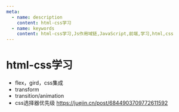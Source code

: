 ```yaml
---
meta:
  - name: description
    content: html-css学习
  - name: keywords
    content: html-css学习,Js作用域链,JavaScript,前端,学习,html,css
---
```

# html-css学习

+ flex，gird，css集成
+ transform
+ transition/animation
+ css选择器优先级 https://juejin.cn/post/6844903709772611592
